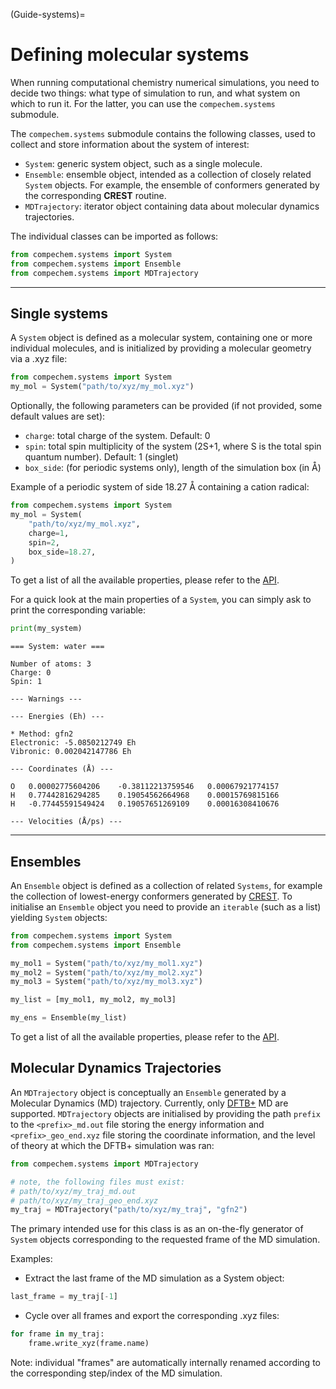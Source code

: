 (Guide-systems)=
# Defining molecular systems

When running computational chemistry numerical simulations, you need to decide two things: what type of simulation to run, and what system on which to run it. For the latter, you can use the `compechem.systems` submodule.

The `compechem.systems` submodule contains the following classes, used to collect and store information about the system of interest:

* `System`: generic system object, such as a single molecule.
* `Ensemble`: ensemble object, intended as a collection of closely related `System` objects. For example, the ensemble of conformers generated by the corresponding **CREST** routine.
* `MDTrajectory`: iterator object containing data about molecular dynamics trajectories.

The individual classes can be imported as follows:

```python
from compechem.systems import System
from compechem.systems import Ensemble
from compechem.systems import MDTrajectory
```

---

## Single systems

A `System` object is defined as a molecular system, containing one or more individual molecules, and is initialized by providing a molecular geometry via a .xyz file:

```python
from compechem.systems import System
my_mol = System("path/to/xyz/my_mol.xyz")
```

Optionally, the following parameters can be provided (if not provided, some default values are set):

* `charge`: total charge of the system. Default: 0
* `spin`: total spin multiplicity of the system (2S+1, where S is the total spin quantum number). Default: 1 (singlet)
* `box_side`: (for periodic systems only), length of the simulation box (in Å)

Example of a periodic system of side 18.27 Å containing a cation radical:
```python
from compechem.systems import System
my_mol = System(
    "path/to/xyz/my_mol.xyz", 
    charge=1, 
    spin=2,
    box_side=18.27,
)
```

To get a list of all the available properties, please refer to the [API](API-systems). 

For a quick look at the main properties of a `System`, you can simply ask to print the corresponding variable:

```python
print(my_system)
```

```
=== System: water === 

Number of atoms: 3
Charge: 0
Spin: 1

--- Warnings ---

--- Energies (Eh) --- 

* Method: gfn2
Electronic: -5.0850212749 Eh
Vibronic: 0.002042147786 Eh

--- Coordinates (Å) --- 

O	0.00002775604206	-0.38112213759546	0.00067921774157
H	0.77442816294285	0.19054562664968	0.00015769815166
H	-0.77445591549424	0.19057651269109	0.00016308410676

--- Velocities (Å/ps) --- 
```

---

## Ensembles

An `Ensemble` object is defined as a collection of related `Systems`, for example the collection of lowest-energy conformers generated by [CREST](API-wrappers-crest). To initialise an `Ensemble` object you need to provide an `iterable` (such as a list) yielding `System` objects:

```python
from compechem.systems import System
from compechem.systems import Ensemble

my_mol1 = System("path/to/xyz/my_mol1.xyz")
my_mol2 = System("path/to/xyz/my_mol2.xyz")
my_mol3 = System("path/to/xyz/my_mol3.xyz")

my_list = [my_mol1, my_mol2, my_mol3]

my_ens = Ensemble(my_list)
```

To get a list of all the available properties, please refer to the [API](API-systems).

## Molecular Dynamics Trajectories

An `MDTrajectory` object is conceptually an `Ensemble` generated by a Molecular Dynamics (MD) trajectory. Currently, only [DFTB+](API-wrappers-dftbplus) MD are supported. `MDTrajectory` objects are initialised by providing the path `prefix` to the `<prefix>_md.out` file storing the energy information and `<prefix>_geo_end.xyz` file storing the coordinate information, and the level of theory at which the DFTB+ simulation was ran:

```python
from compechem.systems import MDTrajectory

# note, the following files must exist:
# path/to/xyz/my_traj_md.out
# path/to/xyz/my_traj_geo_end.xyz
my_traj = MDTrajectory("path/to/xyz/my_traj", "gfn2")
```

The primary intended use for this class is as an on-the-fly generator of `System` objects corresponding to the requested frame of the MD simulation. 

Examples:

* Extract the last frame of the MD simulation as a System object:
```python
last_frame = my_traj[-1]
```
* Cycle over all frames and export the corresponding .xyz files:
```python
for frame in my_traj:
    frame.write_xyz(frame.name)
```

Note: individual "frames" are automatically internally renamed according to the corresponding step/index of the MD simulation. 